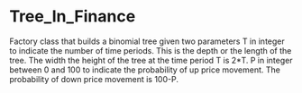 # Tree_In_Finance
Factory class that builds a binomial tree given two parameters  T in integer to indicate the number of time periods.  This is the depth or the length of the tree.  The width the height of the tree at the time period T is 2*T.   P in integer between 0 and 100 to indicate the probability of up price movement.  The probability of down price movement is 100-P.
